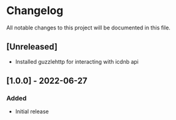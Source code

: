 # Changelog
All notable changes to this project will be documented in this file.

## [Unreleased]
- Installed guzzlehttp for interacting with icdnb api

## [1.0.0] - 2022-06-27
### Added
- Initial release
